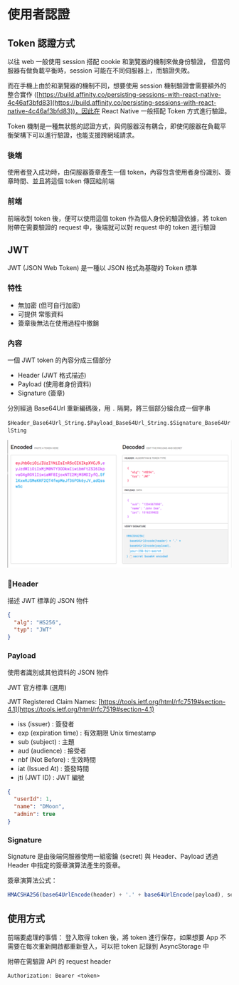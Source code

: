 # 使用者認證

## Token 認證方式

以往 web 一般使用 session 搭配 cookie 和瀏覽器的機制來做身份驗證， 但當伺服器有做負載平衡時，session 可能在不同伺服器上，而驗證失敗。

而在手機上由於和瀏覽器的機制不同，想要使用 session 機制驗證會需要額外的整合實作 ([https://build.affinity.co/persisting-sessions-with-react-native-4c46af3bfd83](https://build.affinity.co/persisting-sessions-with-react-native-4c46af3bfd83))，因此在 React Native 一般搭配 Token 方式進行驗證。

 Token 機制是一種無狀態的認證方式，與伺服器沒有耦合，即使伺服器在負載平衡架構下可以進行驗證，也能支援跨網域請求。

### 後端

使用者登入成功時，由伺服器簽章產生一個 token，內容包含使用者身份識別、簽章時間、並且將這個 token 傳回給前端

### 前端

前端收到 token 後，便可以使用這個 token 作為個人身份的驗證依據，將 token 附帶在需要驗證的 request 中，後端就可以對 request 中的 token 進行驗證

## JWT

JWT (JSON Web Token) 是一種以 JSON 格式為基礎的 Token 標準

### 特性

- 無加密 (但可自行加密)
- 可提供  常態資料
- 簽章後無法在使用過程中撤銷

### 內容

一個 JWT token 的內容分成三個部分

- Header (JWT 格式描述)
- Payload (使用者身份資料)
- Signature (簽章)

分別經過 Base64Url 重新編碼後，用 `.` 隔開，將三個部分組合成一個字串

`$Header_Base64Url_String.$Payload_Base64Url_String.$Signature_Base64UrlSting`

![](assets/2018-09-17-21-17-50.png)

### Header

描述 JWT 標準的 JSON 物件

```JSON
{
  "alg": "HS256",
  "typ": "JWT"
}
```

### Payload

使用者識別或其他資料的 JSON 物件

JWT 官方標準 (選用)

JWT Registered Claim Names: [https://tools.ietf.org/html/rfc7519#section-4.1](https://tools.ietf.org/html/rfc7519#section-4.1)

- iss (issuer) : 簽發者
- exp (expiration time) : 有效期限 Unix timestamp
- sub (subject) : 主題
- aud (audience) : 接受者
- nbf (Not Before) : 生效時間
- iat (Issued At) : 簽發時間
- jti (JWT ID) : JWT 編號

```JSON
{
  "userId": 1,
  "name": "DMoon",
  "admin": true
}
```

### Signature

Signature 是由後端伺服器使用一組密鑰 (secret) 與 Header、Payload 透過 Header 中指定的簽章演算法產生的簽章。

簽章演算法公式：

```javascript
HMACSHA256(base64UrlEncode(header) + '.' + base64UrlEncode(payload), secret);
```

## 使用方式

前端要處理的事情：
登入取得 token 後，將 token 進行保存，如果想要 App 不需要在每次重新開啟都重新登入，可以把 token 記錄到 AsyncStorage 中

附帶在需驗證 API 的  request header

```text
Authorization: Bearer <token>
```
